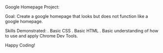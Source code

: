 Google Homepage Project:

Goal:
Create a google homepage that looks but does not function like a google homepage.

Skills Demonstrated:
. Basic CSS
. Basic HTML
. Basic understanding of how to use and apply Chrome Dev Tools.

Happy Coding!
